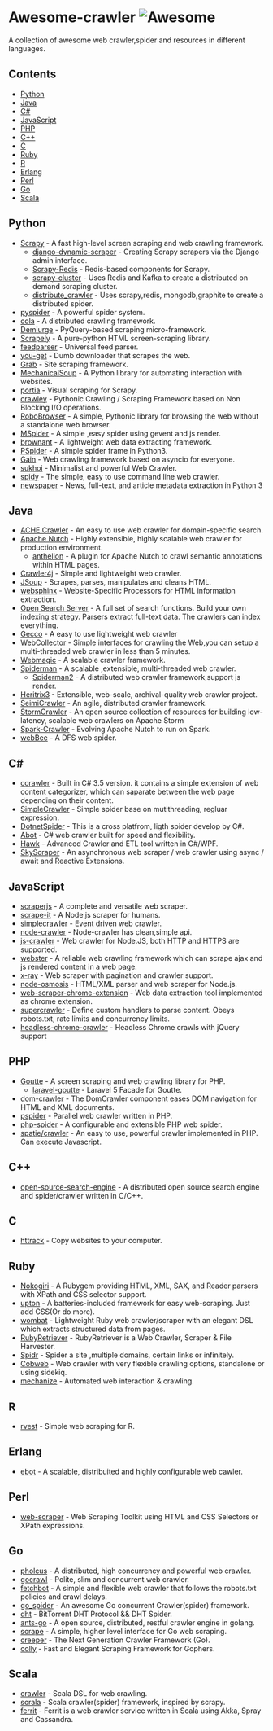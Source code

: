 # Awesome-crawler ![Awesome](https://cdn.rawgit.com/sindresorhus/awesome/d7305f38d29fed78fa85652e3a63e154dd8e8829/media/badge.svg)
A collection of awesome web crawler,spider and resources in different languages.

## Contents

- [Python](#python)
- [Java](#java)
- [C#](#c)
- [JavaScript](#javascript)
- [PHP](#php)
- [C++](#c-1)
- [C](#c-2)
- [Ruby](#ruby)
- [R](#r)
- [Erlang](#erlang)
- [Perl](#perl)
- [Go](#go)
- [Scala](#scala)

## Python 
* [Scrapy](https://github.com/scrapy/scrapy) - A fast high-level screen scraping and web crawling framework.
    * [django-dynamic-scraper](https://github.com/holgerd77/django-dynamic-scraper) - Creating Scrapy scrapers via the Django admin interface.
    * [Scrapy-Redis](https://github.com/rolando/scrapy-redis) - Redis-based components for Scrapy.
    * [scrapy-cluster](https://github.com/istresearch/scrapy-cluster) - Uses Redis and Kafka to create a distributed on demand scraping cluster.
    * [distribute_crawler](https://github.com/gnemoug/distribute_crawler) - Uses scrapy,redis, mongodb,graphite to create a distributed spider.
* [pyspider](https://github.com/binux/pyspider) - A powerful spider system.
* [cola](https://github.com/chineking/cola) - A distributed crawling framework.
* [Demiurge](https://github.com/matiasb/demiurge) - PyQuery-based scraping micro-framework.
* [Scrapely](https://github.com/scrapy/scrapely) - A pure-python HTML screen-scraping library.
* [feedparser](http://pythonhosted.org/feedparser/) - Universal feed parser.
* [you-get](https://github.com/soimort/you-get) -  Dumb downloader that scrapes the web.
* [Grab](http://grablib.org/) - Site scraping framework.
* [MechanicalSoup](https://github.com/hickford/MechanicalSoup) - A Python library for automating interaction with websites.
* [portia](https://github.com/scrapinghub/portia) - Visual scraping for Scrapy.
* [crawley](https://github.com/jmg/crawley) - Pythonic Crawling / Scraping Framework based on Non Blocking I/O operations.
* [RoboBrowser](https://github.com/jmcarp/robobrowser) - A simple, Pythonic library for browsing the web without a standalone web browser.
* [MSpider](https://github.com/manning23/MSpider) - A simple ,easy spider using gevent and js render. 
* [brownant](https://github.com/douban/brownant) - A lightweight web data extracting framework.
* [PSpider](https://github.com/xianhu/PSpider) - A simple spider frame in Python3.
* [Gain](https://github.com/gaojiuli/gain) - Web crawling framework based on asyncio for everyone.
* [sukhoi](https://github.com/iogf/sukhoi) - Minimalist and powerful Web Crawler.
* [spidy](https://github.com/rivermont/spidy) - The simple, easy to use command line web crawler. 
* [newspaper](https://github.com/codelucas/newspaper) - News, full-text, and article metadata extraction in Python 3

## Java
* [ACHE Crawler](https://github.com/ViDA-NYU/ache) - An easy to use web crawler for domain-specific search.
* [Apache Nutch](http://nutch.apache.org/) - Highly extensible, highly scalable web crawler for production environment.
    * [anthelion](https://github.com/yahoo/anthelion) - A plugin for Apache Nutch to crawl semantic annotations within HTML pages.
* [Crawler4j](https://github.com/yasserg/crawler4j) - Simple and lightweight web crawler.
* [JSoup](http://jsoup.org/) - Scrapes, parses, manipulates and cleans HTML.
* [websphinx](http://www.cs.cmu.edu/~rcm/websphinx/) - Website-Specific Processors for HTML information extraction.
* [Open Search Server](http://www.opensearchserver.com/) - A full set of search functions. Build your own indexing strategy. Parsers extract full-text data. The crawlers can index everything.
* [Gecco](https://github.com/xtuhcy/gecco) - A easy to use lightweight web crawler
* [WebCollector](https://github.com/CrawlScript/WebCollector) - Simple interfaces for crawling the Web,you can setup a multi-threaded web crawler in less than 5 minutes.
* [Webmagic](https://github.com/code4craft/webmagic) - A scalable crawler framework.
* [Spiderman](https://git.oschina.net/l-weiwei/spiderman) - A scalable ,extensible, multi-threaded web crawler.
    * [Spiderman2](http://git.oschina.net/l-weiwei/Spiderman2) - A distributed  web crawler framework,support js render.
* [Heritrix3](https://github.com/internetarchive/heritrix3) -  Extensible, web-scale, archival-quality web crawler project.
* [SeimiCrawler](https://github.com/zhegexiaohuozi/SeimiCrawler) - An agile, distributed crawler framework.
* [StormCrawler](http://github.com/DigitalPebble/storm-crawler/) - An open source collection of resources for building low-latency, scalable web crawlers on Apache Storm
* [Spark-Crawler](https://github.com/USCDataScience/sparkler) - Evolving Apache Nutch to run on Spark.
* [webBee](https://github.com/pkwenda/webBee) - A DFS web spider.


## C# 
* [ccrawler](http://www.findbestopensource.com/product/ccrawler) - Built in C# 3.5 version. it contains a simple extension of web content categorizer, which can saparate between the web page depending on their content.
* [SimpleCrawler](https://github.com/lei-zhu/SimpleCrawler) - Simple spider base on mutithreading, regluar expression.
* [DotnetSpider](https://github.com/zlzforever/DotnetSpider) - This is a cross platfrom, ligth spider develop by C#.
* [Abot](https://github.com/sjdirect/abot) - C# web crawler built for speed and flexibility.
* [Hawk](https://github.com/ferventdesert/Hawk) - Advanced Crawler and ETL tool written in C#/WPF.
* [SkyScraper](https://github.com/JonCanning/SkyScraper) - An asynchronous web scraper / web crawler using async / await and Reactive Extensions.

## JavaScript
* [scraperjs](https://github.com/ruipgil/scraperjs) - A complete and versatile web scraper.
* [scrape-it](https://github.com/IonicaBizau/scrape-it) - A Node.js scraper for humans.
* [simplecrawler](https://github.com/cgiffard/node-simplecrawler) - Event driven web crawler.
* [node-crawler](https://github.com/bda-research/node-crawler) - Node-crawler has clean,simple api.
* [js-crawler](https://github.com/antivanov/js-crawler) - Web crawler for Node.JS, both HTTP and HTTPS are supported.
* [webster](https://github.com/zhuyingda/webster) - A reliable web crawling framework which can scrape ajax and js rendered content in a web page.
* [x-ray](https://github.com/lapwinglabs/x-ray) - Web scraper with pagination and crawler support.
* [node-osmosis](https://github.com/rchipka/node-osmosis) - HTML/XML parser and web scraper for Node.js.
* [web-scraper-chrome-extension](https://github.com/martinsbalodis/web-scraper-chrome-extension) - Web data extraction tool implemented as chrome extension.
* [supercrawler](https://github.com/brendonboshell/supercrawler) - Define custom handlers to parse content. Obeys robots.txt, rate limits and concurrency limits. 
* [headless-chrome-crawler](https://github.com/yujiosaka/headless-chrome-crawler) - Headless Chrome crawls with jQuery support

## PHP
* [Goutte](https://github.com/FriendsOfPHP/Goutte) - A screen scraping and web crawling library for PHP.
    * [laravel-goutte](https://github.com/dweidner/laravel-goutte) - Laravel 5 Facade for Goutte.
* [dom-crawler](https://github.com/symfony/dom-crawler) - The DomCrawler component eases DOM navigation for HTML and XML documents.
* [pspider](https://github.com/hightman/pspider) - Parallel web crawler written in PHP.
* [php-spider](https://github.com/mvdbos/php-spider) - A configurable and extensible PHP web spider.
* [spatie/crawler](https://github.com/spatie/crawler) - An easy to use, powerful crawler implemented in PHP. Can execute Javascript.

## C++
* [open-source-search-engine](https://github.com/gigablast/open-source-search-engine) - A distributed open source search engine and spider/crawler written in C/C++.

## C
* [httrack](https://github.com/xroche/httrack) - Copy websites to your computer.

## Ruby
* [Nokogiri](https://github.com/sparklemotion/nokogiri) - A Rubygem providing HTML, XML, SAX, and Reader parsers with XPath and CSS selector support.
* [upton](https://github.com/propublica/upton) - A batteries-included framework for easy web-scraping. Just add CSS(Or do more).
* [wombat](https://github.com/felipecsl/wombat) - Lightweight Ruby web crawler/scraper with an elegant DSL which extracts structured data from pages.
* [RubyRetriever](https://github.com/joenorton/rubyretriever) - RubyRetriever is a Web Crawler, Scraper & File Harvester.
* [Spidr](https://github.com/postmodern/spidr) - Spider a site ,multiple domains, certain links or infinitely.
* [Cobweb](https://github.com/stewartmckee/cobweb) - Web crawler with very flexible crawling options, standalone or using sidekiq.
* [mechanize](https://github.com/sparklemotion/mechanize) - Automated web interaction & crawling.

## R
* [rvest](https://github.com/hadley/rvest) - Simple web scraping for R.

## Erlang 
* [ebot](https://github.com/matteoredaelli/ebot) - A scalable, distribuited and highly configurable web cawler.

## Perl
* [web-scraper](https://github.com/miyagawa/web-scraper) - Web Scraping Toolkit using HTML and CSS Selectors or XPath expressions.

## Go
* [pholcus](https://github.com/henrylee2cn/pholcus) -  A distributed, high concurrency and powerful web crawler.
* [gocrawl](https://github.com/PuerkitoBio/gocrawl) - Polite, slim and concurrent web crawler.
* [fetchbot](https://github.com/PuerkitoBio/fetchbot) - A simple and flexible web crawler that follows the robots.txt policies and crawl delays.
* [go_spider](https://github.com/hu17889/go_spider) - An awesome Go concurrent Crawler(spider) framework. 
* [dht](https://github.com/shiyanhui/dht) - BitTorrent DHT Protocol && DHT Spider.
* [ants-go](https://github.com/wcong/ants-go) - A open source, distributed, restful crawler engine in golang.
* [scrape](https://github.com/yhat/scrape) - A simple, higher level interface for Go web scraping.
* [creeper](https://github.com/wspl/creeper) - The Next Generation Crawler Framework (Go).
* [colly](https://github.com/asciimoo/colly) - Fast and Elegant Scraping Framework for Gophers.

## Scala
* [crawler](https://github.com/bplawler/crawler) - Scala DSL for web crawling.
* [scrala](https://github.com/gaocegege/scrala) - Scala crawler(spider) framework, inspired by scrapy.
* [ferrit](https://github.com/reggoodwin/ferrit) - Ferrit is a web crawler service written in Scala using Akka, Spray and Cassandra.
